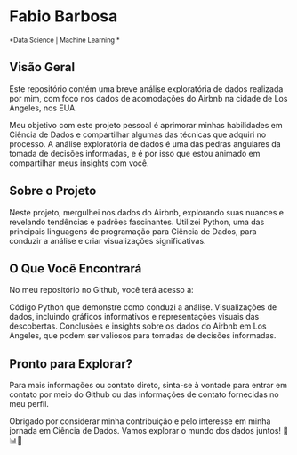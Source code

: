 

# Fabio Barbosa
<sub>*Data Science | Machine Learning * </sub>


## Visão Geral

Este repositório contém uma breve análise exploratória de dados realizada por mim, com foco nos dados de acomodações do Airbnb na cidade de Los Angeles, nos EUA.

Meu objetivo com este projeto pessoal é aprimorar minhas habilidades em Ciência de Dados e compartilhar algumas das técnicas que adquiri no processo. 
A análise exploratória de dados é uma das pedras angulares da tomada de decisões informadas, e é por isso que estou animado em compartilhar meus insights com você.

## Sobre o Projeto
Neste projeto, mergulhei nos dados do Airbnb, explorando suas nuances e revelando tendências e padrões fascinantes. 
Utilizei Python, uma das principais linguagens de programação para Ciência de Dados, para conduzir a análise e criar visualizações significativas.

## O Que Você Encontrará
No meu repositório no Github, você terá acesso a:

Código Python que demonstre como conduzi a análise.
Visualizações de dados, incluindo gráficos informativos e representações visuais das descobertas.
Conclusões e insights sobre os dados do Airbnb em Los Angeles, que podem ser valiosos para tomadas de decisões informadas.

## Pronto para Explorar?

Para mais informações ou contato direto, sinta-se à vontade para entrar em contato por meio do Github ou das informações de contato fornecidas no meu perfil.

Obrigado por considerar minha contribuição e pelo interesse em minha jornada em Ciência de Dados. Vamos explorar o mundo dos dados juntos! 🚀📊💡
